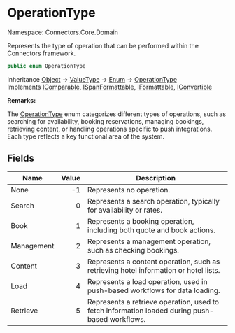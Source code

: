# OperationType

Namespace: Connectors.Core.Domain

Represents the type of operation that can be performed within the Connectors framework.

```csharp
public enum OperationType
```

Inheritance [Object](https://docs.microsoft.com/en-us/dotnet/api/system.object) → [ValueType](https://docs.microsoft.com/en-us/dotnet/api/system.valuetype) → [Enum](https://docs.microsoft.com/en-us/dotnet/api/system.enum) → [OperationType](./connectors.core.domain.operationtype)<br />
Implements [IComparable](https://docs.microsoft.com/en-us/dotnet/api/system.icomparable), [ISpanFormattable](https://docs.microsoft.com/en-us/dotnet/api/system.ispanformattable), [IFormattable](https://docs.microsoft.com/en-us/dotnet/api/system.iformattable), [IConvertible](https://docs.microsoft.com/en-us/dotnet/api/system.iconvertible)

**Remarks:**

The [OperationType](./connectors.core.domain.operationtype) enum categorizes different types of operations, 
 such as searching for availability, booking reservations, managing bookings, retrieving content, 
 or handling operations specific to push integrations. Each type reflects a key functional area of the system.

## Fields

| Name | Value | Description |
| --- | --: | --- |
| None | -1 | Represents no operation. |
| Search | 0 | Represents a search operation, typically for availability or rates. |
| Book | 1 | Represents a booking operation, including both quote and book actions. |
| Management | 2 | Represents a management operation, such as checking bookings. |
| Content | 3 | Represents a content operation, such as retrieving hotel information or hotel lists. |
| Load | 4 | Represents a load operation, used in push-based workflows for data loading. |
| Retrieve | 5 | Represents a retrieve operation, used to fetch information loaded during push-based workflows. |
